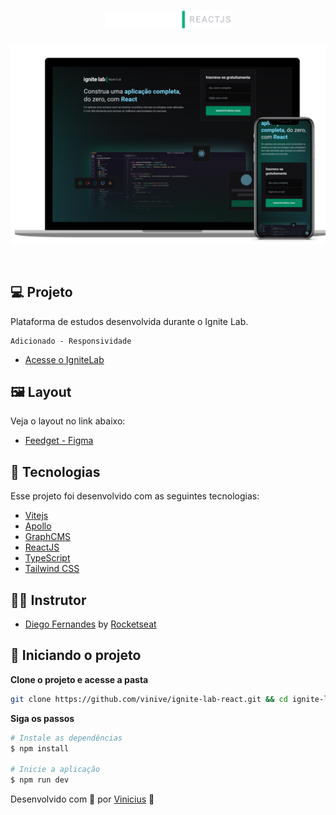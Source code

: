<h1 align="center">
    <img alt="logo-nlw" title="nlwreturn" src="img-readme/logo-ignite.png" width="200px" />    
</h1>

<p align="center">
  <img alt="imagem do projeto" src="img-readme/background.png">
</p>

<br>

## 💻 Projeto

  Plataforma de estudos desenvolvida durante o Ignite Lab.
  
    Adicionado - Responsividade 
  
  - [Acesse o IgniteLab](https://ignite-lab-react-two.vercel.app/)

## 🖼 Layout

Veja o layout no link abaixo:
  - [Feedget - Figma](https://www.figma.com/community/file/1120711251998877938)

## :rocket: Tecnologias

Esse projeto foi desenvolvido com as seguintes tecnologias:

- [Vitejs](https://vitejs.dev/)
- [Apollo](https://www.apollographql.com/)
- [GraphCMS](https://graphcms.com/)
- [ReactJS](https://reactjs.org)
- [TypeScript](https://www.typescriptlang.org/)
- [Tailwind CSS](https://tailwindcss.com/)

## 👨‍💻 Instrutor

- [Diego Fernandes](https://github.com/diego3g) by [Rocketseat](https://www.rocketseat.com.br/)

## 🤞 Iniciando o projeto

**Clone o projeto e acesse a pasta**

```bash
git clone https://github.com/vinive/ignite-lab-react.git && cd ignite-lab-react
```

**Siga os passos**

```bash
# Instale as dependências
$ npm install

# Inicie a aplicação
$ npm run dev
```

 
Desenvolvido com 💚 por [Vinicius](https://github.com/vinive) 👻
